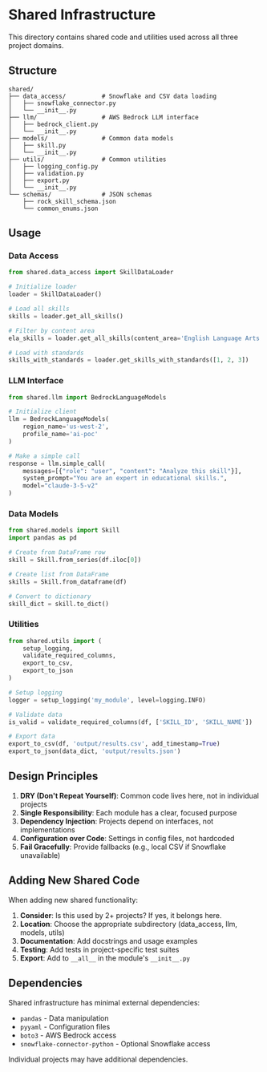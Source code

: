 # Shared Infrastructure

This directory contains shared code and utilities used across all three project domains.

## Structure

```
shared/
├── data_access/          # Snowflake and CSV data loading
│   ├── snowflake_connector.py
│   └── __init__.py
├── llm/                  # AWS Bedrock LLM interface
│   ├── bedrock_client.py
│   └── __init__.py
├── models/               # Common data models
│   ├── skill.py
│   └── __init__.py
├── utils/                # Common utilities
│   ├── logging_config.py
│   ├── validation.py
│   ├── export.py
│   └── __init__.py
└── schemas/              # JSON schemas
    ├── rock_skill_schema.json
    └── common_enums.json
```

## Usage

### Data Access

```python
from shared.data_access import SkillDataLoader

# Initialize loader
loader = SkillDataLoader()

# Load all skills
skills = loader.get_all_skills()

# Filter by content area
ela_skills = loader.get_all_skills(content_area='English Language Arts')

# Load with standards
skills_with_standards = loader.get_skills_with_standards([1, 2, 3])
```

### LLM Interface

```python
from shared.llm import BedrockLanguageModels

# Initialize client
llm = BedrockLanguageModels(
    region_name='us-west-2',
    profile_name='ai-poc'
)

# Make a simple call
response = llm.simple_call(
    messages=[{"role": "user", "content": "Analyze this skill"}],
    system_prompt="You are an expert in educational skills.",
    model="claude-3-5-v2"
)
```

### Data Models

```python
from shared.models import Skill
import pandas as pd

# Create from DataFrame row
skill = Skill.from_series(df.iloc[0])

# Create list from DataFrame
skills = Skill.from_dataframe(df)

# Convert to dictionary
skill_dict = skill.to_dict()
```

### Utilities

```python
from shared.utils import (
    setup_logging,
    validate_required_columns,
    export_to_csv,
    export_to_json
)

# Setup logging
logger = setup_logging('my_module', level=logging.INFO)

# Validate data
is_valid = validate_required_columns(df, ['SKILL_ID', 'SKILL_NAME'])

# Export data
export_to_csv(df, 'output/results.csv', add_timestamp=True)
export_to_json(data_dict, 'output/results.json')
```

## Design Principles

1. **DRY (Don't Repeat Yourself)**: Common code lives here, not in individual projects
2. **Single Responsibility**: Each module has a clear, focused purpose
3. **Dependency Injection**: Projects depend on interfaces, not implementations
4. **Configuration over Code**: Settings in config files, not hardcoded
5. **Fail Gracefully**: Provide fallbacks (e.g., local CSV if Snowflake unavailable)

## Adding New Shared Code

When adding new shared functionality:

1. **Consider**: Is this used by 2+ projects? If yes, it belongs here.
2. **Location**: Choose the appropriate subdirectory (data_access, llm, models, utils)
3. **Documentation**: Add docstrings and usage examples
4. **Testing**: Add tests in project-specific test suites
5. **Export**: Add to `__all__` in the module's `__init__.py`

## Dependencies

Shared infrastructure has minimal external dependencies:

- `pandas` - Data manipulation
- `pyyaml` - Configuration files
- `boto3` - AWS Bedrock access
- `snowflake-connector-python` - Optional Snowflake access

Individual projects may have additional dependencies.

